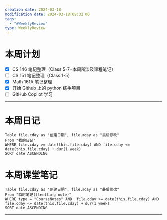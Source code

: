 ```yaml
---
creation date: 2024-03-18
modification date: 2024-03-18T09:32:00
tags:
  - "#WeeklyReview"
type: WeeklyReview
---
```

# 本周计划
- [x] CS 146 笔记整理（Class 5-7+本周所涉及课程笔记）
- [ ] CS 151 笔记整理（Class 1-5）
- [x] Math 161A 笔记整理
- [x] 开始 Github 上的 python 练手项目
- [ ] GitHub Copilot 学习

---
# 本周日记
```dataview
Table file.cday as "创建日期", file.mday as "最后修改"
From "我的日记"
WHERE file.cday >= date(this.file.cday) AND file.cday <= date(this.file.cday) + dur(1 week)
SORT date ASCENDING
```
# 本周课堂笔记
```dataview
Table file.cday as "创建日期", file.mday as "最后修改"
From "瞬时笔记(fleetting note)" 
WHERE type = "CourseNotes" AND  file.cday >= date(this.file.cday) AND file.cday <= date(this.file.cday) + dur(1 week)
SORT date ASCENDING
```

---
